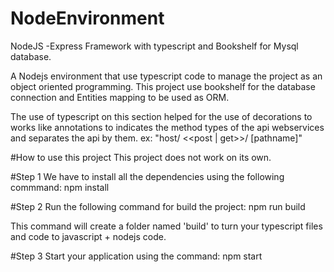 # NodeEnvironment
NodeJS -Express Framework with typescript and Bookshelf for Mysql database.

A Nodejs environment that use typescript code to manage the project as an object oriented programming.
This project use bookshelf for the database connection and Entities mapping to be used as ORM. 

The use of typescript on this section helped for the use of decorations to works like annotations to indicates 
the method types of the api webservices and separates the api by them. ex: "host/ <<post | get>>/ [pathname]"


#How to use this project
This project does not work on its own.

#Step 1
We have to install all the dependencies using the following commmand:
npm install

#Step 2
Run the following command for build the project:
npm run build

This command will create a folder named 'build' to turn your typescript files and code to javascript + nodejs code.

#Step 3
Start your application using the command:
npm start 


